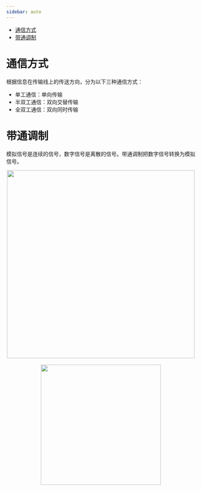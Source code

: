 ```yaml
---
sidebar: auto
---
```


<!-- GFM-TOC -->
* [通信方式](#通信方式)
* [带通调制](#带通调制)
<!-- GFM-TOC -->


# 通信方式

根据信息在传输线上的传送方向，分为以下三种通信方式：

- 单工通信：单向传输
- 半双工通信：双向交替传输
- 全双工通信：双向同时传输

# 带通调制

模拟信号是连续的信号，数字信号是离散的信号。带通调制把数字信号转换为模拟信号。

<div align="center"> <img src="https://cs-notes-1256109796.cos.ap-guangzhou.myqcloud.com/c34f4503-f62c-4043-9dc6-3e03288657df.jpg" width="500"/> </div><br>







<div align="center"><img width="320px" src="https://cs-notes-1256109796.cos.ap-guangzhou.myqcloud.com/githubio/公众号二维码-2.png"></img></div>
